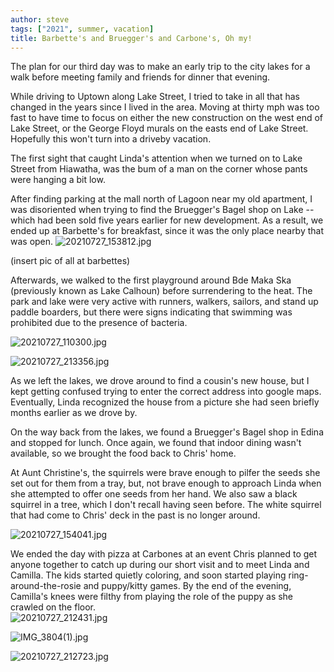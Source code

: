 ```yaml
---
author: steve
tags: ["2021", summer, vacation]
title: Barbette's and Bruegger's and Carbone's, Oh my! 
---
```

The plan for our third day was to make an early trip to the city lakes for a walk before meeting family and friends for dinner that evening.

While driving to Uptown along Lake Street, I tried to take in all that has changed in the years since I lived in the area.  Moving at thirty mph was too fast to have time to focus on either the new construction on the west end of Lake Street, or the George Floyd murals on the easts end of Lake Street.  Hopefully this won't turn into a driveby vacation.  

The first sight that caught Linda's attention when we turned on to Lake Street from Hiawatha, was the bum of a man on the corner whose pants were hanging a bit low.  

After finding parking at the mall north of Lagoon near my old apartment, I was disoriented when trying to find the Bruegger's Bagel shop on Lake -- which had been sold five years earlier for new development.  As a result, we ended up at Barbette's for breakfast, since it was the only place nearby that was open.
![20210727_153812.jpg]({{site.baseurl}}/assets/media/20210727_153812.jpg)

(insert pic of all at barbettes)

Afterwards, we walked to the first playground around Bde Maka Ska (previously known as Lake Calhoun) before surrendering to the heat.  The park and lake were very active with runners, walkers, sailors, and stand up paddle boarders, but there were signs indicating that swimming was prohibited due to the presence of bacteria.  

![20210727_110300.jpg]({{site.baseurl}}/assets/media/20210727_110300.jpg)

![20210727_213356.jpg]({{site.baseurl}}/assets/media/20210727_213356.jpg)

As we left the lakes, we drove around to find a cousin's new house, but I kept getting confused trying to enter the correct address into google maps.  Eventually, Linda recognized the house from a picture she had seen briefly months earlier as we drove by.

On the way back from the lakes, we found a Bruegger's Bagel shop in Edina and stopped for lunch.  Once again, we found that indoor dining wasn't available, so we brought the food back to Chris' home.

At Aunt Christine's, the squirrels were brave enough to pilfer the seeds she set out for them from a tray, but, not brave enough to approach Linda when she attempted to offer one seeds from her hand.  We also saw a black squirrel in a tree, which I don't recall having seen before.  The white squirrel that had come to Chris' deck in the past is no longer around.  

![20210727_154041.jpg]({{site.baseurl}}/assets/media/20210727_154041.jpg)

We ended the day with pizza at Carbones at an event Chris planned to get anyone together to catch up during our short visit and to meet Linda and Camilla.  The kids started quietly coloring, and soon started playing ring-around-the-rosie and puppy/kitty games.  By the end of the evening, Camilla's knees were filthy from playing the role of the puppy as she crawled on the floor.  
![20210727_212431.jpg]({{site.baseurl}}/assets/media/20210727_212431.jpg)

![IMG_3804(1).jpg]({{site.baseurl}}/assets/media/IMG_3804(1).jpg)

![20210727_212723.jpg]({{site.baseurl}}/assets/media/20210727_212723.jpg)
